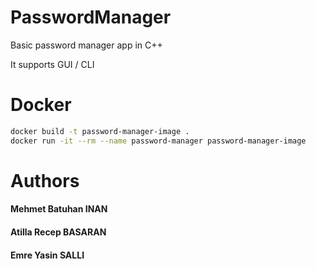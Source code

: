 # PasswordManager

Basic password manager app in C++

It supports GUI / CLI


 # Docker
```bash
docker build -t password-manager-image .
docker run -it --rm --name password-manager password-manager-image
```


# Authors

#### Mehmet Batuhan INAN
#### Atilla Recep BASARAN
#### Emre Yasin SALLI
